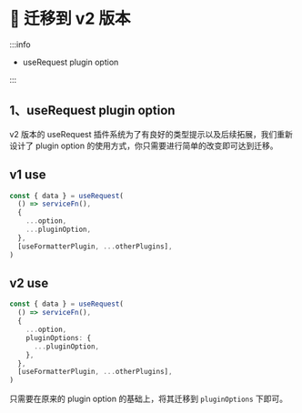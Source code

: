 # 🫶 迁移到 v2 版本

:::info

- useRequest plugin option

:::

## 1、useRequest plugin option

v2 版本的 useRequest 插件系统为了有良好的类型提示以及后续拓展，我们重新设计了 plugin option 的使用方式，你只需要进行简单的改变即可达到迁移。

## v1 use

```typescript
const { data } = useRequest(
  () => serviceFn(),
  {
    ...option,
    ...pluginOption,
  },
  [useFormatterPlugin, ...otherPlugins],
)
```

## v2 use

```typescript
const { data } = useRequest(
  () => serviceFn(),
  {
    ...option,
    pluginOptions: {
      ...pluginOption,
    },
  },
  [useFormatterPlugin, ...otherPlugins],
)
```

只需要在原来的 plugin option 的基础上，将其迁移到 `pluginOptions` 下即可。
